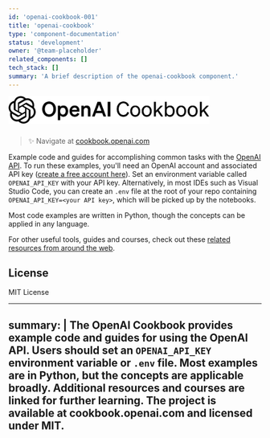 ```yaml
---
id: 'openai-cookbook-001'
title: 'openai-cookbook'
type: 'component-documentation'
status: 'development'
owner: '@team-placeholder'
related_components: []
tech_stack: []
summary: 'A brief description of the openai-cookbook component.'
---
```



<a href="https://cookbook.openai.com" target="_blank">
  <picture>
    <source media="(prefers-color-scheme: dark)" srcset="/images/openai-cookbook-white.png" style="max-width: 100%; width: 400px; margin-bottom: 20px">
    <img alt="OpenAI Cookbook Logo" src="/images/openai-cookbook.png" width="400px">
  </picture>
</a>

<h3></h3>
 
> ✨ Navigate at [cookbook.openai.com](https://cookbook.openai.com)

Example code and guides for accomplishing common tasks with the [OpenAI API](https://platform.openai.com/docs/introduction). To run these examples, you'll need an OpenAI account and associated API key ([create a free account here](https://platform.openai.com/signup)). Set an environment variable called `OPENAI_API_KEY` with your API key. Alternatively, in most IDEs such as Visual Studio Code, you can create an `.env` file at the root of your repo containing `OPENAI_API_KEY=<your API key>`, which will be picked up by the notebooks.

Most code examples are written in Python, though the concepts can be applied in any language.

For other useful tools, guides and courses, check out these [related resources from around the web](https://cookbook.openai.com/related_resources).

## License

MIT License

---
summary: |
    The OpenAI Cookbook provides example code and guides for using the OpenAI API. Users should set an `OPENAI_API_KEY` environment variable or `.env` file. Most examples are in Python, but the concepts are applicable broadly. Additional resources and courses are linked for further learning. The project is available at cookbook.openai.com and licensed under MIT.
---
